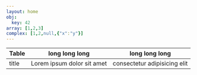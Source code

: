 ```yaml
---
layout: home
obj:
  key: 42
array: [1,2,3]
complex: [1,2,null,{"x":"y"}]
---
```



| Table | long long long | long long long |
| ----- | -------------- | -------------- |
| title | Lorem ipsum dolor sit amet | consectetur adipisicing elit |
